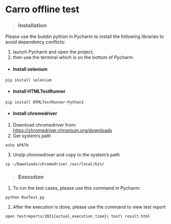 # Carro offline test

>###  Installation 
Please use the buildin python in Pycharm to install the following libraries to avoid dependency conflicts: 
1. launch Pycharm and open the project, 
2. then use the terminal which is on the bottom of Pycharm
* #### Install selenium 
```
pip install selenium
```
* #### Install HTMLTestRunner
```
pip install HTMLTestRunner-Python3
```
* #### Install chromedriver
1. Download chromedriver from:  https://chromedriver.chromium.org/downloads  
2. Get system’s path
```
echo $PATH
```
3. Unzip chromedriver and copy to the system’s path
```
cp ~/Downloads/chromedriver /usr/local/bin/
```
>### Execution
1. To run the test cases, please use this command in Pycharm:
```
python RunTest.py
```
2. After the execution is done, please use the command to view test report
```
open testreports/2021{actual_execution_time}\ test\ result.html
```
